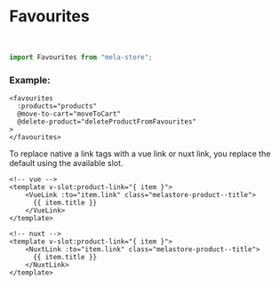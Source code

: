 # Favourites
<br>

```js
import Favourites from "mela-store";
```

### Example:

<FavouritesDocs>

```vue
<favourites
  :products="products"
  @move-to-cart="moveToCart"
  @delete-product="deleteProductFromFavourites"
>
</favourites>
```

To replace native a link tags with a vue link or nuxt link, you replace the default using the available slot.
```vue
<!-- vue -->
<template v-slot:product-link="{ item }">
    <VueLink :to="item.link" class="melastore-product--title">
      {{ item.title }}
    </VueLink>
</template>

<!-- nuxt -->
<template v-slot:product-link="{ item }">
    <NuxtLink :to="item.link" class="melastore-product--title">
      {{ item.title }}
    </NuxtLink>
</template>
```
</FavouritesDocs>